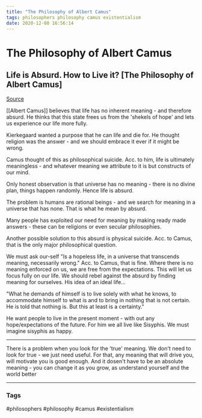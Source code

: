 ```yaml
---
title: "The Philosophy of Albert Camus"
tags: philosophers philosophy camus existentialism
date: 2020-12-08 16:56:14
---
```


# The Philosophy of Albert Camus

## Life is Absurd. How to Live it? [The Philosophy of Albert Camus]

[Source](https://www.youtube.com/watch?v=_hJZEq61KeM)

[[Albert Camus]] believes that life has no inherent meaning - and therefore absurd. He thinks that this state frees us from the 'shekels of hope' and lets us experience our life more fully.

Kierkegaard wanted a purpose that he can life and die for. He thought religion was the answer - and we should embrace it ever if it might be wrong.

Camus thought of this as philosophical suicide. Acc. to him, life is ultimately meaningless - and whatever meaning we attribute to it is but constructs of our mind. 

Only honest observation is that universe has no meaning - there is no divine plan, things happen randomly. Hence life is absurd.

The problem is humans are rational beings - and we search for meaning in a universe that has none. That is what he mean by absurd.

Many people has exploited our need for meaning by making ready made answers - these can be religions or even secular philosophies.

Another possible solution to this absurd is physical suicide. Acc. to Camus, that is the only major philosophical question.

We must ask our-self "Is a hopeless life, in a universe that transcends meaning, necessarily wrong." Acc. to Camus, that is fine. Where there is no meaning enforced on us, we are free from the expectations. This will let us focus fully on our life. We should rebel against the absurd by finding meaning for ourselves. His idea of an ideal life...

"What he demands of himself is to live solely with what he knows, to accommodate himself to what is and to bring in nothing that is not certain. He is told that nothing is. But this at least is a certainty."

He want people to live in the present moment - with out any hope/expectations of the future. For him we all live like Sisyphis. We must imagine sisyphis as happy.

---

There is a problem when you look for the 'true' meaning. We don't need to look for true - we just need useful. For that, any meaning that will drive you, will motivate you is good enough. And it dosen't have to be an absolute meaning - you can change it as you grow, as understand yourself and the world better


---
### Tags
#philosophers #philosophy #camus #existentialism
